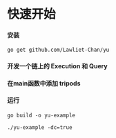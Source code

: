 # 快速开始

#### 安装 
```
go get github.com/Lawliet-Chan/yu
```  
#### 开发一个链上的 Execution 和 Query  

 
#### 在main函数中添加 tripods



#### 运行
```
go build -o yu-example

./yu-example -dc=true
 
```
